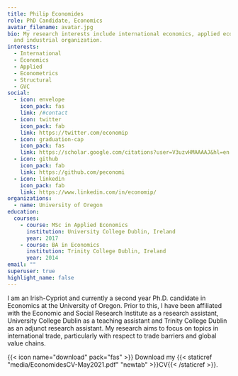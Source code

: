```yaml
---
title: Philip Economides
role: PhD Candidate, Economics
avatar_filename: avatar.jpg
bio: My research interests include international economics, applied econometrics
  and industrial organization.
interests:
  - International
  - Economics
  - Applied
  - Econometrics
  - Structural
  - GVC
social:
  - icon: envelope
    icon_pack: fas
    link: /#contact
  - icon: twitter
    icon_pack: fab
    link: https://twitter.com/economip
  - icon: graduation-cap
    icon_pack: fas
    link: https://scholar.google.com/citations?user=V3uzvHMAAAAJ&hl=en
  - icon: github
    icon_pack: fab
    link: https://github.com/peconomi
  - icon: linkedin
    icon_pack: fab
    link: https://www.linkedin.com/in/economip/
organizations:
  - name: University of Oregon
education:
  courses:
    - course: MSc in Applied Economics
      institution: University College Dublin, Ireland
      year: 2017
    - course: BA in Economics
      institution: Trinity College Dublin, Ireland
      year: 2014
email: ""
superuser: true
highlight_name: false
---
```

I am an Irish-Cypriot and currently a second year Ph.D. candidate in Economics at the University of Oregon. Prior to this, I have been affiliated with the Economic and Social Research Institute as a research assistant, University College Dublin as a teaching assistant and Trinity College Dublin as an adjunct research assistant. My research aims to focus on topics in international trade, particularly with respect to trade barriers and global value chains.

{{< icon name="download" pack="fas" >}} Download my {{< staticref "media/EconomidesCV-May2021.pdf" "newtab" >}}CV{{< /staticref >}}.